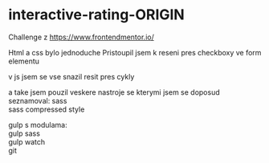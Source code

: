# interactive-rating-ORIGIN

Challenge z https://www.frontendmentor.io/

Html a css bylo jednoduche
Pristoupil jsem k reseni pres checkboxy ve form elementu

v js jsem se vse snazil resit pres cykly

a take jsem pouzil veskere nastroje se kterymi jsem se doposud seznamoval:
sass <br>
sass compressed style<br>

gulp s modulama:<br>
gulp sass<br>
gulp watch<br>
git<br>
